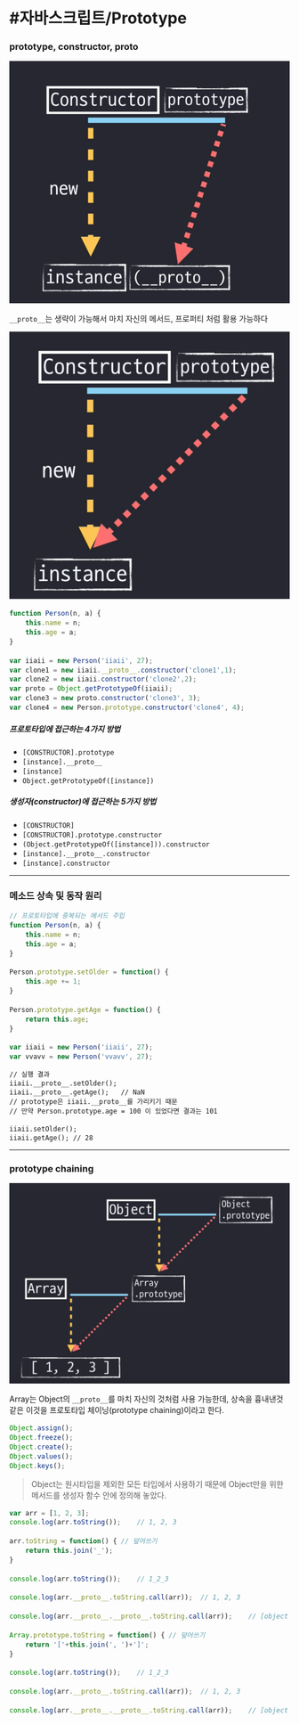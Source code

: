 # #자바스크립트/Prototype
### prototype, constructor, __proto__

![prototype1](https://github.com/iiaii/javascript-core-concepts/blob/master/images/prototype1.png?raw=true)

`__proto__`는 생략이 가능해서 마치 자신의 메서드, 프로퍼티 처럼 활용 가능하다

![prototype2](https://github.com/iiaii/javascript-core-concepts/blob/master/images/prototype2.png?raw=true)



```javascript
function Person(n, a) {
	this.name = n;
	this.age = a;
}

var iiaii = new Person('iiaii', 27);
var clone1 = new iiaii.__proto__.constructor('clone1',1);
var clone2 = new iiaii.constructor('clone2',2);
var proto = Object.getPrototypeOf(iiaii);
var clone3 = new proto.constructor('clone3', 3);
var clone4 = new Person.prototype.constructor('clone4', 4);
```

##### 프로토타입에 접근하는 4가지 방법

- `[CONSTRUCTOR].prototype`
- `[instance].__proto__`
- `[instance]`
- `Object.getPrototypeOf([instance])`

##### 생성자(constructor)에 접근하는 5가지 방법

- `[CONSTRUCTOR]`
- `[CONSTRUCTOR].prototype.constructor`
- `(Object.getPrototypeOf([instance])).constructor`
- `[instance].__proto__.constructor`
- `[instance].constructor`



---
### 메소드 상속 및 동작 원리

```javascript
// 프로토타입에 중복되는 메서드 주입
function Person(n, a) {
	this.name = n;
	this.age = a;
}

Person.prototype.setOlder = function() {
	this.age += 1;
}

Person.prototype.getAge = function() {
	return this.age;
}

var iiaii = new Person('iiaii', 27);
var vvavv = new Person('vvavv', 27);
```

```
// 실행 결과
iiaii.__proto__.setOlder();
iiaii.__proto__.getAge();	// NaN 
// prototype은 iiaii.__proto__를 가리키기 때문
// 만약 Person.prototype.age = 100 이 있었다면 결과는 101

iiaii.setOlder();
iiaii.getAge();	// 28
```



---
### prototype chaining


![prototype chaining](https://github.com/iiaii/javascript-core-concepts/blob/master/images/prototype-chaining.png?raw=true)

Array는 Object의 `__proto__`를 마치 자신의 것처럼 사용 가능한데, 상속을 흉내낸것 같은 이것을 프로토타입 체이닝(prototype chaining)이라고 한다.


```javascript
Object.assign();
Object.freeze();
Object.create();
Object.values();
Object.keys();
```

> Object는 원시타입을 제외한 모든 타입에서 사용하기 때문에 Object만을 위한 메서드를 생성자 함수 안에 정의해 놓았다. 



```javascript
var arr = [1, 2, 3];
console.log(arr.toString());	// 1, 2, 3

arr.toString = function() {	// 덮어쓰기
	return this.join('_');
}

console.log(arr.toString());	// 1_2_3

console.log(arr.__proto__.toString.call(arr));	// 1, 2, 3

console.log(arr.__proto__.__proto__.toString.call(arr));	// [object Array]

Array.prototype.toString = function() {	// 덮어쓰기
	return '['+this.join(', ')+']';
}

console.log(arr.toString());	// 1_2_3

console.log(arr.__proto__.toString.call(arr));	// 1, 2, 3

console.log(arr.__proto__.__proto__.toString.call(arr));	// [object Array]
```





